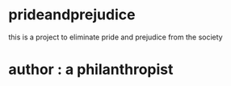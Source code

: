 # prideandprejudice
this is a project to eliminate pride and prejudice from the society

<h1>author : a philanthropist<h1></h1>

